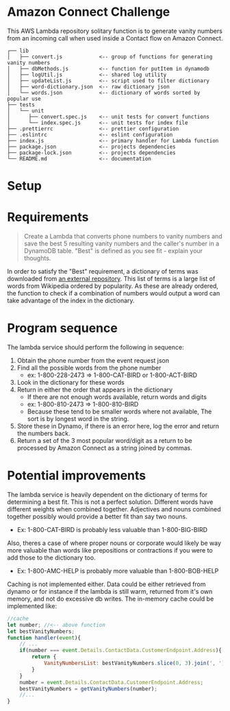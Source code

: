 # Amazon Connect Challenge
This AWS Lambda repository solitary function is to generate vanity numbers from an incoming call when used inside a Contact flow on Amazon Connect.
```
┌── lib
│   ├── convert.js            <-- group of functions for generating vanity numbers
│   ├── dbMethods.js          <-- function for putItem in dynamodb
│   ├── logUtil.js            <-- shared log utility
│   ├── updateList.js         <-- script used to filter dictionary
│   ├── word-dictionary.json  <-- raw dictionary json
│   └── words.json            <-- dictionary of words sorted by popular use
├── tests
│   └── unit
│      ├── convert.spec.js    <-- unit tests for convert functions
│      └── index.spec.js      <-- unit tests for index file
├── .prettierrc               <-- prettier configuration
├── .eslintrc                 <-- eslint configuration
├── index.js                  <-- primary handler for Lambda function
├── package.json              <-- projects dependencies
├── package-lock.json         <-- projects dependencies
└── README.md                 <-- documentation
```
# Setup 


# Requirements
>Create a Lambda that converts phone numbers to vanity numbers and save the best 5 resulting vanity numbers and the caller's number in a DynamoDB table. "Best" is defined as you see fit - explain your thoughts.

In order to satisfy the "Best" requirement, a dictionary of terms was downloaded from [an external repository](https://github.com/tkoop/popular-english-words#readme). This list of terms is a large list of words from Wikipedia ordered by popularity. As these are already ordered, the function to check if a combination of numbers would output a word can take advantage of the index in the dictionary. 

# Program sequence
The lambda service should perform the following in sequence:
1. Obtain the phone number from the event request json
2. Find all the possible words from the phone number
	* ex: 1-800-228-2473 => 1-800-CAT-BIRD or 1-800-ACT-BIRD
3. Look in the dictionary for these words
4. Return in either the order that appears in the dictionary
	* If there are not enough words available, return words and digits 
	* ex: 1-800-810-2473 => 1-800-810-BIRD
	* Because these tend to be smaller words where not available, The sort is by longest word in the string.
5. Store these in Dynamo, if there is an error here, log the error and return the numbers back. 
6. Return a set of the 3 most popular word/digit as a return to be processed by Amazon Connect as a string joined by commas.

# Potential improvements
The lambda service is heavily dependent on the dictionary of terms for determining a best fit. This is not a perfect solution. Different words have different weights when combined together. Adjectives and nouns combined together possibly would provide a better fit than say two nouns.
* Ex: 1-800-CAT-BIRD is probably less valuable than 1-800-BIG-BIRD

Also, theres a case of where proper nouns or corporate would likely be way more valuable than words like prepositions or contractions if you were to add those to the dictionary too. 
* Ex: 1-800-AMC-HELP is probably more valuable than 1-800-BOB-HELP

Caching is not implemented either. Data could be either retrieved from dynamo or for instance if the lambda is still warm, returned from it's own memory, and not do excessive db writes. The in-memory cache could be implemented like: 
``` javascript
//cache
let number; //<-- above function
let bestVanityNumbers;
function handler(event){
	// ...
	if(number === event.Details.ContactData.CustomerEndpoint.Address){
		return {
			VanityNumbersList: bestVanityNumbers.slice(0, 3).join(', ')
		}
	}
	number = event.Details.ContactData.CustomerEndpoint.Address;
	bestVanityNumbers = getVanityNumbers(number);
	//...
}
```